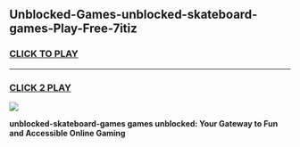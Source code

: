 
## Unblocked-Games-unblocked-skateboard-games-Play-Free-7itiz
<h3>
<a href="https://premium76.site?title=unblocked-skateboard-games&ref=18A">CLICK TO PLAY</a></h3>
<hr>

<h3>
<a href="https://premium76.site?title=unblocked-skateboard-games&ref=18A">CLICK 2 PLAY</a>
  
</h3>

<a href="https://premium76.site?title=unblocked-skateboard-games&ref=18A"><img src="https://clearcache.store/games.png"></a>


**unblocked-skateboard-games games unblocked: Your Gateway to Fun and Accessible Online Gaming**
